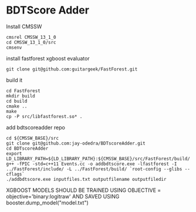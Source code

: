 # BDTScore Adder
Install CMSSW
```
cmsrel CMSSW_13_1_0
cd CMSSW_13_1_0/src
cmsenv
```
install fastforest xgboost evaluator
```
git clone git@github.com:guitargeek/FastForest.git
```
build it
```
cd FastForest
mkdir build
cd build
cmake ..
make
cp -P src/libfastforest.so* .
```
add bdtscoreadder repo

```
cd ${CMSSW_BASE}/src
git clone git@github.com:jay-odedra/BDTscoreAdder.git
cd BDTscoreAdder
export LD_LIBRARY_PATH=${LD_LIBRARY_PATH}:${CMSSW_BASE}/src/FastForest/build/
g++ -fPIC -std=c++11 Events.cc -o addbdtscore.exe -lfastforest -I ../FastForest/include/ -L ../FastForest/build/ `root-config --glibs --cflags`
./addbdtscore.exe inputfiles.txt outputfilename outputfiledir
```
XGBOOST MODELS SHOULD BE TRAINED USING OBJECTIVE = objective='binary:logitraw' AND SAVED USING booster.dump_model("model.txt")
